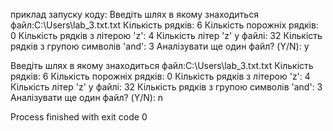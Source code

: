 приклад запуску коду:
Введіть шлях в якому знаходиться файл:C:\Users\lab_3.txt.txt
Кількість рядків:  6
Кількість порожніх рядків:  0
Кількість рядків з літерою 'z':  4
Кількість літер 'z' у файлі:  32
Кількість рядків з групою символів 'and':  3
Аналізувати ще один файл? (Y/N):
y

Введіть шлях в якому знаходиться файл:C:\Users\lab_3.txt.txt
Кількість рядків:  6
Кількість порожніх рядків:  0
Кількість рядків з літерою 'z':  4
Кількість літер 'z' у файлі:  32
Кількість рядків з групою символів 'and':  3
Аналізувати ще один файл? (Y/N):
n

Process finished with exit code 0